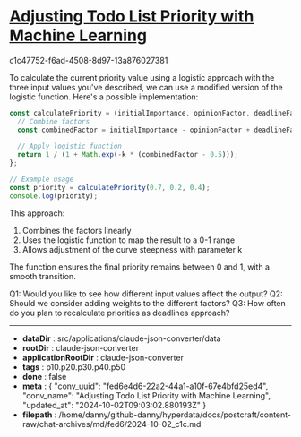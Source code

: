# [Adjusting Todo List Priority with Machine Learning](https://claude.ai/chat/fed6e4d6-22a2-44a1-a10f-67e4bfd25ed4)

c1c47752-f6ad-4508-8d97-13a876027381

 To calculate the current priority value using a logistic approach with the three input values you've described, we can use a modified version of the logistic function. Here's a possible implementation:

```javascript
const calculatePriority = (initialImportance, opinionFactor, deadlineFactor, k = 5) => {
  // Combine factors
  const combinedFactor = initialImportance - opinionFactor + deadlineFactor;
  
  // Apply logistic function
  return 1 / (1 + Math.exp(-k * (combinedFactor - 0.5)));
};

// Example usage
const priority = calculatePriority(0.7, 0.2, 0.4);
console.log(priority);
```

This approach:
1. Combines the factors linearly
2. Uses the logistic function to map the result to a 0-1 range
3. Allows adjustment of the curve steepness with parameter k

The function ensures the final priority remains between 0 and 1, with a smooth transition.

Q1: Would you like to see how different input values affect the output?
Q2: Should we consider adding weights to the different factors?
Q3: How often do you plan to recalculate priorities as deadlines approach?

---

* **dataDir** : src/applications/claude-json-converter/data
* **rootDir** : claude-json-converter
* **applicationRootDir** : claude-json-converter
* **tags** : p10.p20.p30.p40.p50
* **done** : false
* **meta** : {
  "conv_uuid": "fed6e4d6-22a2-44a1-a10f-67e4bfd25ed4",
  "conv_name": "Adjusting Todo List Priority with Machine Learning",
  "updated_at": "2024-10-02T09:03:02.880193Z"
}
* **filepath** : /home/danny/github-danny/hyperdata/docs/postcraft/content-raw/chat-archives/md/fed6/2024-10-02_c1c.md